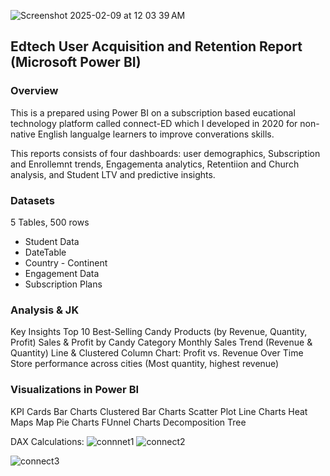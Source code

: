
 
![Screenshot 2025-02-09 at 12 03 39 AM](https://github.com/user-attachments/assets/3a61e89e-1200-4e82-9630-d7dbcd63365f)

 


## Edtech User Acquisition and Retention Report (Microsoft Power BI)


### Overview

This is a  prepared using Power BI on a subscription based eucational technology platform called connect-ED which I developed in 2020 for non-native English langualge learners to improve converations skills.

This reports consists of four dashboards: user demographics, Subscription and Enrollemnt trends, Engagementa analytics, Retentiion and Church analysis, and Student LTV and predictive insights.
 

### Datasets

5 Tables, 500 rows 
- Student Data  
- DateTable  
- Country - Continent
- Engagement Data  
- Subscription Plans  

### Analysis & JK

Key Insights
Top 10 Best-Selling Candy Products (by Revenue, Quantity, Profit)
Sales & Profit by Candy Category
Monthly Sales Trend (Revenue & Quantity)
Line & Clustered Column Chart: Profit vs. Revenue Over Time
Store performance across cities (Most quantity, highest revenue)


### Visualizations in Power BI
KPI Cards
Bar Charts
Clustered Bar Charts
Scatter Plot
Line Charts
Heat Maps
Map
Pie Charts
FUnnel Charts
Decomposition Tree

DAX Calculations:
![connnet1](https://github.com/user-attachments/assets/8efaa8f4-64fb-4660-8c42-e9d5745ff369)
![connect2](https://github.com/user-attachments/assets/efe9031b-1f65-4971-a2e7-2c306cceff98)

![connect3](https://github.com/user-attachments/assets/d244b8e3-0505-4c6d-995a-8953926d001d)

